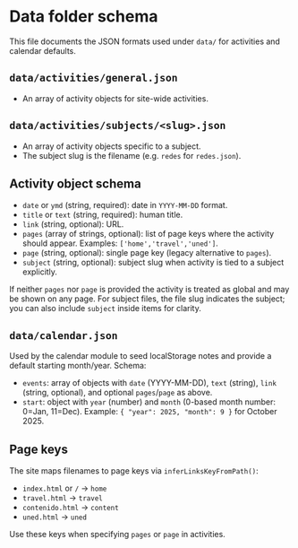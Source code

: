 # Data folder schema

This file documents the JSON formats used under `data/` for activities and calendar defaults.

## `data/activities/general.json`
- An array of activity objects for site-wide activities.

## `data/activities/subjects/<slug>.json`
- An array of activity objects specific to a subject.
- The subject slug is the filename (e.g. `redes` for `redes.json`).

## Activity object schema
- `date` or `ymd` (string, required): date in `YYYY-MM-DD` format.
- `title` or `text` (string, required): human title.
- `link` (string, optional): URL.
- `pages` (array of strings, optional): list of page keys where the activity should appear. Examples: `['home','travel','uned']`.
- `page` (string, optional): single page key (legacy alternative to `pages`).
- `subject` (string, optional): subject slug when activity is tied to a subject explicitly.

If neither `pages` nor `page` is provided the activity is treated as global and may be shown on any page. For subject files, the file slug indicates the subject; you can also include `subject` inside items for clarity.


## `data/calendar.json`
Used by the calendar module to seed localStorage notes and provide a default starting month/year.
Schema:
- `events`: array of objects with `date` (YYYY-MM-DD), `text` (string), `link` (string, optional), and optional `pages`/`page` as above.
- `start`: object with `year` (number) and `month` (0-based month number: 0=Jan, 11=Dec). Example: `{ "year": 2025, "month": 9 }` for October 2025.


## Page keys
The site maps filenames to page keys via `inferLinksKeyFromPath()`:
- `index.html` or `/` -> `home`
- `travel.html` -> `travel`
- `contenido.html` -> `content`
- `uned.html` -> `uned`

Use these keys when specifying `pages` or `page` in activities.

